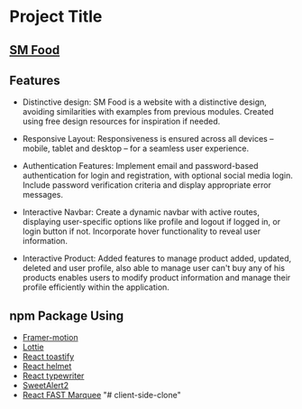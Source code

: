 # Project Title

## [SM Food](https://sm-food.web.app/)

## Features

 - Distinctive design: SM Food is a website with a distinctive design, avoiding similarities with examples from previous modules. Created using free design resources for inspiration if needed.

 - Responsive Layout: Responsiveness is ensured across all devices – mobile, tablet and desktop – for a seamless user experience.

 - Authentication Features: Implement email and password-based authentication for login and registration, with optional social media login. Include password verification criteria and display appropriate error messages.

 - Interactive Navbar: Create a dynamic navbar with active routes, displaying user-specific options like profile and logout if logged in, or login button if not. Incorporate hover functionality to reveal user information.

 - Interactive Product: Added features to manage product added, updated, deleted and user profile, also able to manage user can't buy any of his products enables users to modify product information and manage their profile efficiently within the application.

## npm Package Using


- [Framer-motion](https://www.framer.com/motion/)
- [Lottie](https://www.npmjs.com/package/lottie-react)
- [React toastify](https://www.npmjs.com/package/react-toastify)
- [React helmet](https://www.npmjs.com/package/react-helmet-async)
- [React typewriter](https://www.npmjs.com/package/react-simple-typewriter)
- [SweetAlert2](https://sweetalert2.github.io/#examples)
- [React FAST Marquee](https://www.react-fast-marquee.com/)
"# client-side-clone" 
